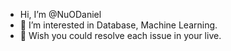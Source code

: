 - Hi, I’m @NuODaniel
- 👀 I’m interested in Database, Machine Learning.
- 💞️ Wish you could resolve each issue in your live.

<!---
NuODaniel/NuODaniel is a ✨ special ✨ repository because its `README.md` (this file) appears on your GitHub profile.
You can click the Preview link to take a look at your changes.
--->
